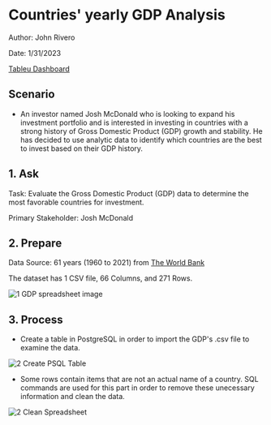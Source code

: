 # Countries' yearly GDP Analysis

Author: John Rivero

Date: 1/31/2023

[Tableu Dashboard](https://public.tableau.com/app/profile/john.r6470/viz/CountriesYearlyGDP1960-2021/Dashboard1?publish=yes)


## Scenario

- An investor named Josh McDonald who is looking to expand his investment portfolio and is interested in investing in countries with a strong history of Gross Domestic Product (GDP) growth and stability. He has decided to use analytic data to identify which countries are the best to invest based on their GDP history.



## 1. Ask

 Task: Evaluate the Gross Domestic Product (GDP) data to determine the most favorable countries for investment.

 Primary Stakeholder: Josh McDonald


## 2. Prepare

Data Source: 61 years (1960 to 2021) from [The World Bank](https://data.worldbank.org/indicator/NY.GDP.MKTP.CD)

The dataset has 1 CSV file, 66 Columns, and 271 Rows.


![1  GDP spreadsheet image](https://user-images.githubusercontent.com/81208412/216237950-c9e77354-7126-44cc-9ea1-a8f8fbcf043f.jpg)

## 3. Process

- Create a table in PostgreSQL in order to import the GDP's .csv file to examine the data.

![2  Create PSQL Table](https://user-images.githubusercontent.com/81208412/215952472-fb835bc7-f317-4db5-be80-bbb07b0c0350.jpg)


- Some rows contain items that are not an actual name of a country.  SQL commands are used for this part in order to remove these unecessary information and clean the data.

![2  Clean Spreadsheet](https://user-images.githubusercontent.com/81208412/215950151-f5c9405f-4944-4e85-bfea-9d7a43e734b3.jpg)

